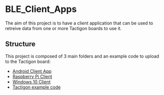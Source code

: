 # BLE_Client_Apps

The aim of this project is to have a client application that can be used to retreive data from one or more Tactigon boards to use it.

## Structure
This project is composed of 3 main folders and an example code to upload to the Tactigon board:

* [Android Client App](https://github.com/TactigonTeam/Intermediate-Codes/tree/master/BLE_Client_Apps/Android)
* [Raspberry Pi Client](https://github.com/TactigonTeam/Intermediate-Codes/tree/master/BLE_Client_Apps/Raspberry)
* [Windows 10 Client](https://github.com/TactigonTeam/Intermediate-Codes/tree/master/BLE_Client_Apps/Win10)
* [Tactigon example code](https://github.com/TactigonTeam/Intermediate-Codes/tree/master/BLE_Client_Apps/Tactigon_example_code)
